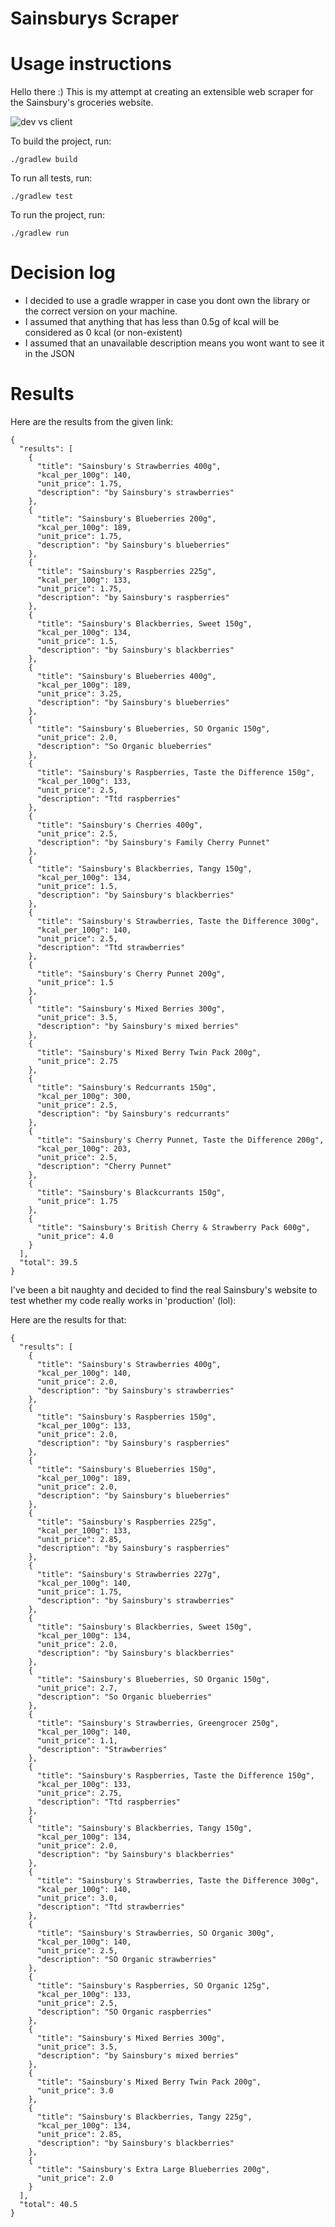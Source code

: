 # Sainsburys Scraper

# Usage instructions
Hello there :) This is my attempt at creating an extensible web scraper for the Sainsbury's 
groceries website.

![dev vs client](https://media1.tenor.com/images/c8069eb379fdb4b2f2bc8779869ce959/tenor.gif?itemid=8105335)

To build the project, run: 

`./gradlew build`

To run all tests, run:

`./gradlew test`

To run the project, run:

`./gradlew run`


# Decision log
- I decided to use a gradle wrapper in case you dont own the library or the correct version on your
 machine.
- I assumed that anything that has less than 0.5g of kcal will be considered as 0 kcal (or 
non-existent)
- I assumed that an unavailable description means you wont want to see it in the JSON

# Results
Here are the results from the given link:
``````
{
  "results": [
    {
      "title": "Sainsbury's Strawberries 400g",
      "kcal_per_100g": 140,
      "unit_price": 1.75,
      "description": "by Sainsbury's strawberries"
    },
    {
      "title": "Sainsbury's Blueberries 200g",
      "kcal_per_100g": 189,
      "unit_price": 1.75,
      "description": "by Sainsbury's blueberries"
    },
    {
      "title": "Sainsbury's Raspberries 225g",
      "kcal_per_100g": 133,
      "unit_price": 1.75,
      "description": "by Sainsbury's raspberries"
    },
    {
      "title": "Sainsbury's Blackberries, Sweet 150g",
      "kcal_per_100g": 134,
      "unit_price": 1.5,
      "description": "by Sainsbury's blackberries"
    },
    {
      "title": "Sainsbury's Blueberries 400g",
      "kcal_per_100g": 189,
      "unit_price": 3.25,
      "description": "by Sainsbury's blueberries"
    },
    {
      "title": "Sainsbury's Blueberries, SO Organic 150g",
      "unit_price": 2.0,
      "description": "So Organic blueberries"
    },
    {
      "title": "Sainsbury's Raspberries, Taste the Difference 150g",
      "kcal_per_100g": 133,
      "unit_price": 2.5,
      "description": "Ttd raspberries"
    },
    {
      "title": "Sainsbury's Cherries 400g",
      "unit_price": 2.5,
      "description": "by Sainsbury's Family Cherry Punnet"
    },
    {
      "title": "Sainsbury's Blackberries, Tangy 150g",
      "kcal_per_100g": 134,
      "unit_price": 1.5,
      "description": "by Sainsbury's blackberries"
    },
    {
      "title": "Sainsbury's Strawberries, Taste the Difference 300g",
      "kcal_per_100g": 140,
      "unit_price": 2.5,
      "description": "Ttd strawberries"
    },
    {
      "title": "Sainsbury's Cherry Punnet 200g",
      "unit_price": 1.5
    },
    {
      "title": "Sainsbury's Mixed Berries 300g",
      "unit_price": 3.5,
      "description": "by Sainsbury's mixed berries"
    },
    {
      "title": "Sainsbury's Mixed Berry Twin Pack 200g",
      "unit_price": 2.75
    },
    {
      "title": "Sainsbury's Redcurrants 150g",
      "kcal_per_100g": 300,
      "unit_price": 2.5,
      "description": "by Sainsbury's redcurrants"
    },
    {
      "title": "Sainsbury's Cherry Punnet, Taste the Difference 200g",
      "kcal_per_100g": 203,
      "unit_price": 2.5,
      "description": "Cherry Punnet"
    },
    {
      "title": "Sainsbury's Blackcurrants 150g",
      "unit_price": 1.75
    },
    {
      "title": "Sainsbury's British Cherry & Strawberry Pack 600g",
      "unit_price": 4.0
    }
  ],
  "total": 39.5
}
``````
I've been a bit naughty and decided to find the real Sainsbury's website to test whether my code 
really works in 'production' (lol):

Here are the results for that:

``````
{
  "results": [
    {
      "title": "Sainsbury's Strawberries 400g",
      "kcal_per_100g": 140,
      "unit_price": 2.0,
      "description": "by Sainsbury's strawberries"
    },
    {
      "title": "Sainsbury's Raspberries 150g",
      "kcal_per_100g": 133,
      "unit_price": 2.0,
      "description": "by Sainsbury's raspberries"
    },
    {
      "title": "Sainsbury's Blueberries 150g",
      "kcal_per_100g": 189,
      "unit_price": 2.0,
      "description": "by Sainsbury's blueberries"
    },
    {
      "title": "Sainsbury's Raspberries 225g",
      "kcal_per_100g": 133,
      "unit_price": 2.85,
      "description": "by Sainsbury's raspberries"
    },
    {
      "title": "Sainsbury's Strawberries 227g",
      "kcal_per_100g": 140,
      "unit_price": 1.75,
      "description": "by Sainsbury's strawberries"
    },
    {
      "title": "Sainsbury's Blackberries, Sweet 150g",
      "kcal_per_100g": 134,
      "unit_price": 2.0,
      "description": "by Sainsbury's blackberries"
    },
    {
      "title": "Sainsbury's Blueberries, SO Organic 150g",
      "unit_price": 2.7,
      "description": "So Organic blueberries"
    },
    {
      "title": "Sainsbury's Strawberries, Greengrocer 250g",
      "kcal_per_100g": 140,
      "unit_price": 1.1,
      "description": "Strawberries"
    },
    {
      "title": "Sainsbury's Raspberries, Taste the Difference 150g",
      "kcal_per_100g": 133,
      "unit_price": 2.75,
      "description": "Ttd raspberries"
    },
    {
      "title": "Sainsbury's Blackberries, Tangy 150g",
      "kcal_per_100g": 134,
      "unit_price": 2.0,
      "description": "by Sainsbury's blackberries"
    },
    {
      "title": "Sainsbury's Strawberries, Taste the Difference 300g",
      "kcal_per_100g": 140,
      "unit_price": 3.0,
      "description": "Ttd strawberries"
    },
    {
      "title": "Sainsbury's Strawberries, SO Organic 300g",
      "kcal_per_100g": 140,
      "unit_price": 2.5,
      "description": "SO Organic strawberries"
    },
    {
      "title": "Sainsbury's Raspberries, SO Organic 125g",
      "kcal_per_100g": 133,
      "unit_price": 2.5,
      "description": "SO Organic raspberries"
    },
    {
      "title": "Sainsbury's Mixed Berries 300g",
      "unit_price": 3.5,
      "description": "by Sainsbury's mixed berries"
    },
    {
      "title": "Sainsbury's Mixed Berry Twin Pack 200g",
      "unit_price": 3.0
    },
    {
      "title": "Sainsbury's Blackberries, Tangy 225g",
      "kcal_per_100g": 134,
      "unit_price": 2.85,
      "description": "by Sainsbury's blackberries"
    },
    {
      "title": "Sainsbury's Extra Large Blueberries 200g",
      "unit_price": 2.0
    }
  ],
  "total": 40.5
}
``````